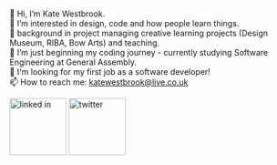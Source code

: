  <br>👋 Hi, I’m Kate Westbrook.
 <br>👀 I’m interested in design, code and how people learn things.
 <br>💪 background in project managing creative learning projects (Design Museum, RIBA, Bow Arts) and teaching.
 <br>🌱 I’m just beginning my coding journey - currently studying Software Engineering at General Assembly.
 <br>🌻  I'm looking for my first job as a software developer!
 <br>📫 How to reach me: katewestbrook@live.co.uk
<p> <a href="https://www.linkedin.com/in/katewestbrook/"><img src="https://image.flaticon.com/icons/png/512/179/179330.png" alt="linked in" width="100px"></a> <a href="https://twitter.com/codegoggles"><img src="https://image.flaticon.com/icons/png/512/179/179342.png" alt="twitter" width="100px"></a>
</p>
